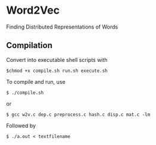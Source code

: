 # Word2Vec
Finding Distributed Representations of Words<br>
 
## Compilation

Convert into executable shell scripts with<br>

```
$chmod +x compile.sh run.sh execute.sh
```

To compile and run, use 
```
$ ./compile.sh
```
or 
```
$ gcc w2v.c dep.c preprocess.c hash.c disp.c mat.c -lm
```

Followed by

```
$ ./a.out < textfilename 
```
 

